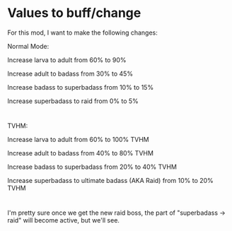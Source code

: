 # Values to buff/change
For this mod, I want to make the following changes: 

Normal Mode:

Increase larva to adult from 60% to 90%

Increase adult to badass from 30% to 45%

Increase badass to superbadass from 10% to 15%

Increase superbadass to raid from 0% to 5%

#

TVHM:

Increase larva to adult from 60% to 100% TVHM

Increase adult to badass from 40% to 80% TVHM

Increase badass to superbadass from 20% to 40% TVHM

Increase superbadass to ultimate badass (AKA Raid) from 10% to 20% TVHM 

#

I'm pretty sure once we get the new raid boss, the part of "superbadass -> raid" will become active, but we'll see.
